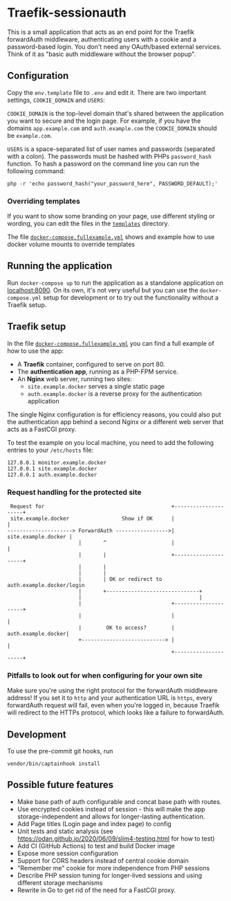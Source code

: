 # Traefik-sessionauth

This is a small application that acts as an end point for the Traefik
forwardAuth middleware, authenticating users with a cookie and a
password-based login. You don't need any OAuth/based external services.
Think of it as "basic auth middleware without the browser popup".

## Configuration

Copy the `env.template` file to `.env` and edit it. There are two
important settings, `COOKIE_DOMAIN` and `USERS`:

`COOKIE_DOMAIN` is the top-level domain that's shared between the
application you want to secure and the login page. For example, if you
have the domains `app.example.com` and `auth.example.com` the
`COOKIE_DOMAIN` should be `example.com`.

`USERS` is a space-separated list of user names and passwords (separated
with a colon). The passwords must be hashed with PHPs `password_hash`
function. To hash a password on the command line you can run the following
command:

    php -r 'echo password_hash("your_password_here", PASSWORD_DEFAULT);'

### Overriding templates

If you want to show some branding on your page, use different styling or
wording, you can edit the files in the [`templates`](templates/)
directory.

The file [`docker-compose.fullexample.yml`](docker-compose.fullexample.yml)
shows and example how to use docker volume mounts to override templates

## Running the application

Run `docker-compose up` to run the application as a standalone application
on [localhost:8090](http://localhost:8090/). On its own, it's not very
useful but you can use the `docker-compose.yml` setup for development or
to try out the functionality without a Traefik setup.

## Traefik setup

In the file [`docker-compose.fullexample.yml`](docker-compose.fullexample.yml)
you can find a full example of how to use the app:

* A **Traefik** container, configured to serve on port 80.
* The **authentication app**, running as a PHP-FPM service.
* An **Nginx** web server, running two sites:
  * `site.example.docker` serves a single static page
  * `auth.example.docker` is a reverse proxy for the authentication
      application

The single Nginx configuration is for efficiency reasons, you could also
put the authentication app behind a second Nginx or a different web server
that acts as a FastCGI proxy.

To test the example on you local machine, you need to add the following
entries to your `/etc/hosts` file:

    127.0.0.1 monitor.example.docker
    127.0.0.1 site.example.docker
    127.0.0.1 auth.example.docker

### Request handling for the protected site
```
 Request for                                         +---------------------+
 site.example.docker                 Show if OK      |                     |
---------------------> ForwardAuth ----------------->| site.example.docker |
                       |       ^                     |                     |
                       |       |                     +---------------------+
                       |       |
                       |       |
                       |       | OK or redirect to auth.example.docker/login
                       |       +------------------------------+
                       |                                      |
                       |                             +---------------------+
                       |                             |                     |
                       |        OK to access?        | auth.example.docker|
                       +---------------------------> |                     |
                                                     +---------------------+
```

### Pitfalls to look out for when configuring for your own site

Make sure you're using the right protocol for the forwardAuth middleware
address! If you set it to `http` and your authentication URL is `https`,
every forwardAuth request will fail, even when you're logged in, because
Traefik will redirect to the HTTPs protocol, which looks like a failure to
forwardAuth.

## Development

To use the pre-commit git hooks, run

    vendor/bin/captainhook install

## Possible future features
* Make base path of auth configurable and concat base path with routes.
* Use encrypted cookies instead of session - this will make the app
	storage-independent and allows for longer-lasting authentication.
* Add Page titles (Login page and index page) to config
* Unit tests and static analysis (see
    https://odan.github.io/2020/06/09/slim4-testing.html for how to test)
* Add CI (GitHub Actions) to test and build Docker image
* Expose more session configuration
* Support for CORS headers instead of central cookie domain
* "Remember me" cookie for more independence from PHP sessions
* Describe PHP session tuning for longer-lived sessions and using
    different storage mechanisms
* Rewrite in Go to get rid of the need for a FastCGI proxy.

